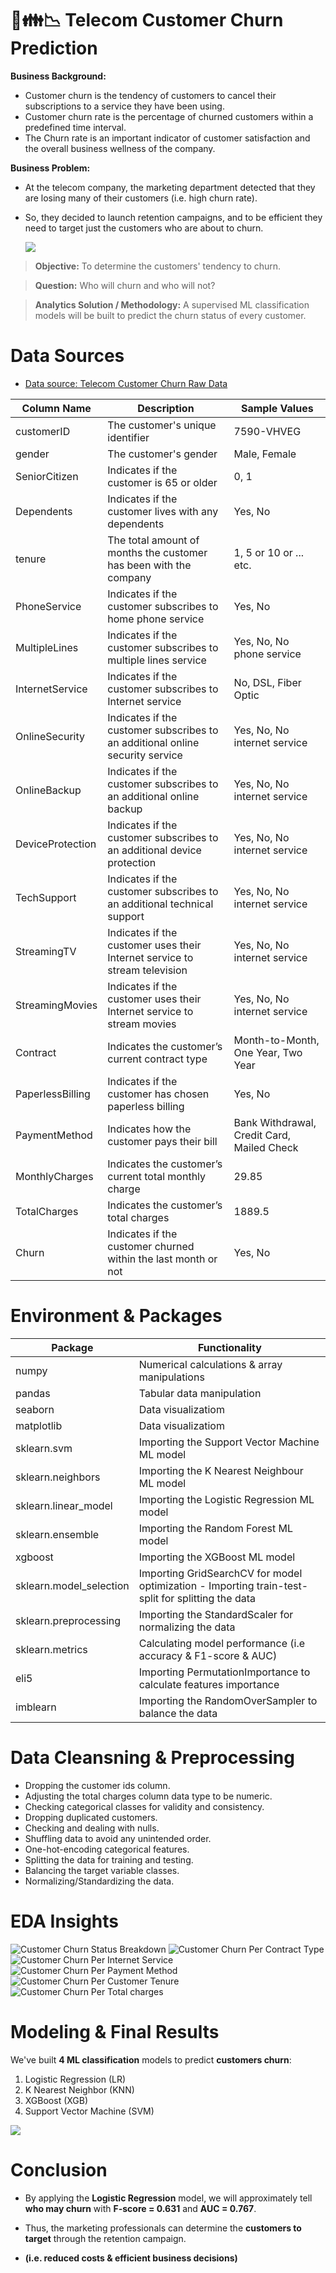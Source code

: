 # 📱👪📉 Telecom Customer Churn Prediction

**Business Background:** 
- Customer churn is the tendency of customers to cancel their subscriptions to a service they have been using.
- Customer churn rate is the percentage of churned customers within a predefined time interval.
- The Churn rate is an important indicator of customer satisfaction and the overall business wellness of the company.



**Business Problem:** 
- At the telecom company, the marketing department detected that they are losing many of their customers (i.e. high churn rate).
- So, they decided to launch retention campaigns, and to be efficient they need to target just the customers who are about to churn.
 
  ![ ](https://github.com/Ayman947/Customer-Churn-Prediction/blob/main/Data/Churn.png)

> **Objective:** To determine the customers' tendency to churn.

> **Question:** Who will churn and who will not?

> **Analytics Solution / Methodology:** A supervised ML classification models will be built to predict the churn status of every customer.



  # **Data Sources**

  - [Data source: Telecom Customer Churn Raw Data ](https://github.com/Ayman947/Customer-Churn-Prediction/blob/main/Data/01%20data-raw.csv)
  
| Column Name | Description | Sample Values |
|-------------|-------------|---------------|
| customerID       | The customer's unique identifier  | 7590-VHVEG |
| gender      | The customer's gender  | Male, Female |
| SeniorCitizen          | Indicates if the customer is 65 or older  | 0, 1 |
| Dependents | Indicates if the customer lives with any dependents  | Yes, No |
| tenure | The total amount of months the customer has been with the company | 1, 5 or 10 or ... etc. |
| PhoneService | Indicates if the customer subscribes to home phone service   | Yes, No |
| MultipleLines | Indicates if the customer subscribes to multiple lines  service | Yes, No, No phone service |
| InternetService          | Indicates if the customer subscribes to Internet service  | No, DSL, Fiber Optic |
| OnlineSecurity          | Indicates if the customer subscribes to an additional online security service  | Yes, No, No internet service |
| OnlineBackup          | Indicates if the customer subscribes to an additional online backup  | Yes, No, No internet service |
| DeviceProtection          | Indicates if the customer subscribes to an additional device protection  | Yes, No, No internet service |
| TechSupport          | Indicates if the customer subscribes to an additional technical support  | Yes, No, No internet service |
| StreamingTV          | Indicates if the customer uses their Internet service to stream television  | Yes, No, No internet service |
| StreamingMovies          | Indicates if the customer uses their Internet service to stream movies  | Yes, No, No internet service |
| Contract          | Indicates the customer’s current contract type  | Month-to-Month, One Year, Two Year |
| PaperlessBilling          | Indicates if the customer has chosen paperless billing  | Yes, No |
| PaymentMethod | Indicates how the customer pays their bill  | Bank Withdrawal, Credit Card, Mailed Check |
| MonthlyCharges | Indicates the customer’s current total monthly charge  | 29.85 |
| TotalCharges | Indicates the customer’s total charges  | 1889.5 |
| Churn          | Indicates if the customer churned within the last month or not   | Yes, No |




  # **Environment** & **Packages**

|Package|Functionality|
|-------------|-------------|
|numpy|Numerical calculations & array manipulations|
|pandas|Tabular data manipulation|
|seaborn|Data visualizatiom|
|matplotlib|Data visualizatiom|
|sklearn.svm|Importing the Support Vector Machine ML model|
|sklearn.neighbors|Importing the K Nearest Neighbour ML model|
|sklearn.linear_model|Importing the Logistic Regression ML model|
|sklearn.ensemble|Importing the Random Forest ML model|
|xgboost|Importing the XGBoost ML model|
|sklearn.model_selection|Importing GridSearchCV for model optimization - Importing train-test-split for splitting the data|
|sklearn.preprocessing|Importing the StandardScaler for normalizing the data|
|sklearn.metrics|Calculating model performance (i.e accuracy & F1-score & AUC)|
|eli5|Importing PermutationImportance to calculate features importance|
|imblearn|Importing the RandomOverSampler to balance the data|

  # **Data Cleansning & Preprocessing**

  - Dropping the customer ids column.
  - Adjusting the total charges column data type to be numeric. 
  - Checking categorical classes for validity and consistency.
  - Dropping duplicated customers.
  - Checking and dealing with nulls.
  - Shuffling data to avoid any unintended order.
  - One-hot-encoding categorical features.
  - Splitting the data for training and testing.
  - Balancing the target variable classes.
  - Normalizing/Standardizing the data. 



  # **EDA Insights**

![Customer Churn Status Breakdown](https://github.com/Ayman947/Customer-Churn-Prediction/blob/main/Data/EDA-churn-breakdown.png)
![Customer Churn Per Contract Type](https://github.com/Ayman947/Customer-Churn-Prediction/blob/main/Data/EDA-churn-vs-contract.png)
![Customer Churn Per Internet Service](https://github.com/Ayman947/Customer-Churn-Prediction/blob/main/Data/EDA-churn-vs-internetService.png)
![Customer Churn Per Payment Method](https://github.com/Ayman947/Customer-Churn-Prediction/blob/main/Data/EDA-churn-vs-paymentMethod.png)
![Customer Churn Per Customer Tenure](https://github.com/Ayman947/Customer-Churn-Prediction/blob/main/Data/EDA-churn-vs-tenure.png)
![Customer Churn Per Total charges](https://github.com/Ayman947/Customer-Churn-Prediction/blob/main/Data/EDA-churn-vs-totalCharges.png)






  # **Modeling** & **Final Results**

We've built **4 ML classification** models to predict **customers churn**:
1. Logistic Regression (LR)
2. K Nearest Neighbor (KNN)
3. XGBoost (XGB)
4. Support Vector Machine (SVM)

![](https://github.com/Ayman947/Customer-Churn-Prediction/blob/main/Data/Results.PNG)


  # **Conclusion**

- By applying the **Logistic Regression** model, we will approximately tell **who may churn** with **F-score = 0.631** and **AUC = 0.767**.

- Thus, the marketing professionals can determine the **customers to target** through the retention campaign.

- **(i.e. reduced costs & efficient business decisions)**
